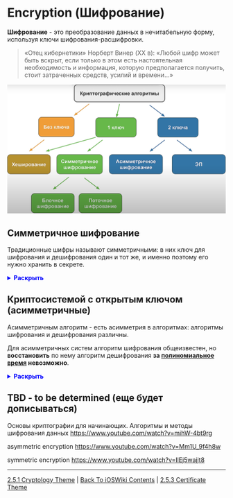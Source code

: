 # Encryption (Шифрование)

**Шифрование** - это преобразование данных в нечитабельную форму, используя ключи шифрования-расшифровки.

> «Отец кибернетики» Норберт Винер (XX в): «Любой шифр может быть вскрыт, если только в этом есть настоятельная необходимость и информация, которую предполагается получить, стоит затраченных средств, усилий и времени...»

![](https://github.com/eldaroid/pictures/blob/master/iOSWiki/ComputerScience/CryptographyAlgoritms.png?raw=true)


## Симметричное шифрование

Традиционные шифры называют симметричными: в них ключ для шифрования и дешифрования один и тот же, и именно поэтому его нужно хранить в секрете.

<details><summary style="color: blue; font-weight: bold;">Раскрыть</summary>
<p>

Наиболее развитых в [криптографическом](./2.5.1%20Cryptology.md) отношении странах существуют стандартные шифры: например, DES – в США и СКЗД – в России.

В своей работе «Математическая теория секретной связи» Клод Шеннон обобщил накопленный до него опыт разработки шифров. Оказалось, что даже в сложных симметричных шифрах в качестве типичных компонентов можно выделить:
* **Шифры замены** Пример: заменить все "А" на "Б";
* **Шифры перестановки** Пример: переставить буквы в слове "КОД" на "ДКО";
* **Сочетания** двух вышеперечисленных;

### Шифры замены

<details><summary style="color: blue; font-weight: bold;">Шифр Цезаря</summary>
<p>

Шифр реализует следующее преобразование открытого текста: каждая буква открытого текста заменяется третьей после нее буквой в алфавите, который считается написанным по кругу, т.е. после буквы «я» следует буква «а». Поэтому класс шифров, к которым относится и шифр Цезаря, называется **шифрами замены**.Например, открытый текст при таком способе шифрования преобразуется в шифртекст. 

![](https://raw.githubusercontent.com/eldaroid/pictures/61816da89ffe7ae6f0a46007b030611ffa3eaaa5/iOSWiki/ComputerScience/Caesar3.svg)

> Отметим, что Цезарь заменял букву третьей после нее буквой, но можно заменять и пятой, и какой‑нибудь другой. Главное, чтобы тот, кому посылается шифрованное сообщение, знал эту величину сдвига. 

</p>
</details>

---

<details><summary style="color: blue; font-weight: bold;">Шифр Атбаш</summary>
<p>

Переворачивает алфавит: 1я буква становится последней и тд

> Впервые встречается в древнееврейском тексте Библии / Танаха

Ниже даны примеры для английского, русского и еврейского алфавитов:

![](https://github.com/eldaroid/pictures/blob/master/iOSWiki/ComputerScience/Атбаш.png?raw=true)

</p>
</details>

---

<details><summary style="color: blue; font-weight: bold;">Шифр Виженера</summary>
<p>

Этот шифр удобнее всего представлять себе как шифр Цезаря с переменной величиной сдвига. Чтобы знать, на сколько сдвигать очередную букву открытого текста, заранее договариваются о способе запоминания сдвигов. Сам Виженер предлагал запоминать ключевое слово, каждая буква которого своим номером в алфавите указывает величину сдвига. 

![](https://github.com/eldaroid/pictures/blob/master/iOSWiki/ComputerScience/Vishiner.jpeg?raw=true)

</p>
</details>

---

<details><summary style="color: blue; font-weight: bold;">Шифр Вернама (One Time Pad - OTP)</summary>
<p>

Шифр Вернама использует побитовую [XOR(исключающее ИЛИ)](/2%20ComputerScience/2.1%20Algoritms/2.1.3%20Operators.md/2.1.3.1%20Logical%20Expressions.md) версию шифра Виженера.

![](https://github.com/eldaroid/pictures/blob/master/iOSWiki/ComputerScience/OTPEncryption.png?raw=true)

Побитовая [XOR(исключающее ИЛИ)](/2%20ComputerScience/2.1%20Algoritms/2.1.3%20Operators.md/2.1.3.1%20Logical%20Expressions.md):

![](https://github.com/eldaroid/pictures/blob/master/iOSWiki/ComputerScience/LogicalExpressionsWithAssociative.jpg?raw=true)

#### Почему этот шифр невзламываемый?

Для начала договоримся, что под взломом мы понимаем прочтение этого сообщения без ключа. Если бы у нас был ключ, мы бы прочитали это сообщение почти сразу, и это уже не взлом.

Теперь посмотрим, почему без ключа этот шифр невозможно взломать.

* Каждый бит нашего исходного сообщения шифруется соответствующим битом, который берётся из ключа шифрования;
* Ключ шифрования — это случайные биты, такой «цифровой шум». Он не имеет смысла и в нём нет никакой логики. Каждый следующий бит может быть каким угодно;
* Шифрование происходит на самом низком уровне — на уровне битов. Мы даже не знаем, что перед нами: буквы, цифры, числа, картинки или аудио. Просто какой-то набор битов, которые выглядят как цифровой шум;

Единственный способ расшифровать целое сообщение — получить целый ключ. Если мы получим лишь часть ключа, мы не сможем угадать или восстановить недостающую часть. Сколько ключа у нас есть — столько битов сообщения мы и расшифруем. Нет ключа — нет расшифровки.

</p>
</details>

---

<details><summary style="color: blue; font-weight: bold;">«Цифирная азбука» Петра Великого</summary>
<p>

![](https://github.com/eldaroid/pictures/blob/master/iOSWiki/ComputerScience/Цифирная%20азбука.png?raw=true)

Cлово «УЖГОРОД» превращалось в шифротекст «амнюинхицахизе».

</p>
</details>

### Шифры перестановки

<details><summary style="color: blue; font-weight: bold;">Шифр Древней Спарты (Сциталь/Скитала/сцитала)</summary>
<p>

Скитала является официальным символом [Американской ассоциации криптограмм](http://www.cryptogram.org/about-the-aca/history/):

![](https://github.com/eldaroid/pictures/blob/master/iOSWiki/ComputerScience/Скитала.png?raw=true)

Для шифрования сообщения использовались пергаментная лента и палочка цилиндрической формы с фиксированными длиной и диаметром.

Например, используется палочка, по длине окружности которой помещается 4 символа (число строк в таблице), а длина самой палочки позволяет записать 5 символов (число столбцов в таблице), исходный текст: **«это шифр древней спарты»**. Схематически это можно изобразить так:

```bash
_________________________________________
    |  |   |   |   |   |   |
    |  | Э | Т | О | Ш | И |  
    |__| Ф | Р | Д | Р | Е |__ 
       | В | Н | Е | Й | С |  |
       | П | А | Р | Т | Ы |  |
       |   |   |   |   |   |  |
_________________________________________
```

После разматывания ленты, шифротекст будет следующим **«ЭФВПТРНАОДЕРШРЙТИЕСЫ»**

</p>
</details>

</p>
</details>




## Криптосистемой с открытым ключом (асимметричные)

Асимметричным алгоритм - есть асимметрия в алгоритмах: алгоритмы шифрования и дешифрования различны.

Для асимметричных систем алгоритм шифрования общеизвестен, но **восстановить** по нему алгоритм дешифрования **за [полиномиальное время](https://github.com/eldaroid/iOSWiki/blob/master/5%20Swift/5.2%20Glossary.md#полиномиальное-время) невозможно**.

<details><summary style="color: blue; color: blue; font-weight: bold;">Раскрыть</summary>
<p>

В своей работе Диффи и Хеллман, опубликованной под названием «Новые направления в криптографии» (англ. New Directions in Cryptography), они описали метод, позволяющий двум сторонам безопасно обмениваться зашифрованными сообщениями, не передавая заранее общий секретный ключ.

Ключевая инновация заключалась в ассиметричном алгоритме использовании пары ключей — открытого и закрытого. Открытый ключ можно было передавать любому пользователю, тогда как закрытый ключ оставался конфиденциальным. 

Эта концепция легла в основу современных методов шифрования и электронной безопасности, например, таких как [SSL/TLS](/2%20ComputerScience/2.3%20Networking/2.3.2%20Web/2.3.2.2%20Protocols.md) для защиты интернет-соединений и электронных транзакций.


### Идея односторонней функции

В 1976 американские криптографы Диффи и Хеллман (под влиянием работ Ральфа Меркла о распространении открытого ключа по) предложили революционную концепцию криптографии с открытым ключом (**односторонней функцией**), которая изменила основы защиты информации. 

Принцип работы можно описать следующим образом:

1) **Публикация функции шифрования:** Пользователь 𝐴, который хочет получать защищенные сообщения, выбирает некоторую одностороннюю функцию 𝐹(𝐾), зависящую от секрета 𝐾. Он открыто сообщает всем описание функции 𝐹(𝐾), так что любой желающий может использовать её для шифрования, но сам секрет 𝐾 остается скрытым и известен только пользователю 𝐴.

2) **Процесс шифрования (открытый ключ):** Когда другой пользователь 𝐵 хочет отправить зашифрованное сообщение пользователю 𝐴, он берет информацию 𝑥, которую нужно защитить, и вычисляет её образ под функцией 𝐹(𝐾), получая зашифрованное сообщение 𝐹(𝐾𝑥)​. Это сообщение отправляется пользователю 𝐴 по открытому каналу.

3) **Расшифровка (закрытый ключ):** Поскольку у пользователя 𝐴 есть секрет 𝐾, он может инвертировать функцию 
𝐹(𝐾), что позволяет ему вычислить исходное сообщение 𝑥 из полученного 𝐹(𝐾𝑥). 

#### Пример односторонней функции

1) Выбрали функцию умножения чисел — это будет наша "односторонняя функция";

    `𝐹(𝐾х)= x × K`, где K (секретный ключ) = 17 — это какое-то большое простое число;

2) Человек хочет отправить число 𝑥=5 мне по открытому каналу, применяя функцию `𝐹(𝐾х)= x × K` и получает 85;

3) Когда получаешь число 85, зная что 𝐾=17, находим исходное число х: 5;

Таким образом, даже если кто-то перехватит 𝐹(𝐾𝑥) - 85, без знания секрета 𝐾 он не сможет за [полиномиальное время](https://github.com/eldaroid/iOSWiki/blob/master/5%20Swift/5.2%20Glossary.md#полиномиальное-время) восстановить исходное сообщение 𝑥, так как функция 𝐹(𝐾) обладает свойством односторонности.

> Система Диффи и Хеллмана использует примерно такой подход, основанный на открытом ключе и закрытом ключе, чтобы каждый мог зашифровать сообщение, но только обладатель закрытого ключа мог его расшифровать.

### Р/NP и односторонняя функция

Доказано, что проблема существования односторонней функции эквивалентна одной из хорошо известных нерешенных проблем – «совпадают ли классы сложностей Р и NP?»

### Алгорится ассиметричного шифрования с односторонней функцией

Все действующие сейчас системы опираются на один из следующих трех типов необратимых преобразований:

* **Разложение больших чисел на простые множители (RSA)**;
* **Вычисление логарифма в конечном поле (криптосистема Эль-Гамаля, дискретное логарифмирование)**;
* **Вычисление корней алгебраических уравнений (на основе эллиптических уравнений)**;
* **и др**;

</p>
</details>





## TBD - to be determined (еще будет дописываться)

Основы криптографии для начинающих. Алгоритмы и методы шифрования данных
https://www.youtube.com/watch?v=mihW-4bt9rg

asymmetric encryption
https://www.youtube.com/watch?v=Mm1U_9f4h8w

symmetric encryption
https://www.youtube.com/watch?v=IlEj5wajjt8

---

[2.5.1 Cryptology Theme](./2.5.1%20Cryptology.md) | [Back To iOSWiki Contents](https://github.com/eldaroid/iOSWiki) | [2.5.3 Certificate Theme](./2.5.3%20Certificate.md)